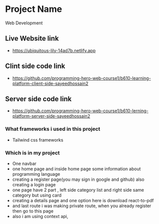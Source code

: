# Project Name

Web Development

## Live Website link

- https://ubiquitous-lily-14ad7b.netlify.app

## Clint side code link

- https://github.com/programming-hero-web-course1/b610-learning-platform-client-side-sayeedhossain2

## Server side code link

- https://github.com/programming-hero-web-course1/b610-lerning-platform-server-side-sayeedhossain2

### What frameworks i used in this project

- Tailwind css frameworks

### Which is in my project

- One navbar
- one home page and inside home page some information about programming language
- creating a register page(you may sign in google and github) also creating a login page
- one page have 2 part , left side category list and right side same category but using card
- creating a details page and one option here is download react-to-pdf
- and last route i was making private route, when you already register then go to this page
- also i am using context api,
